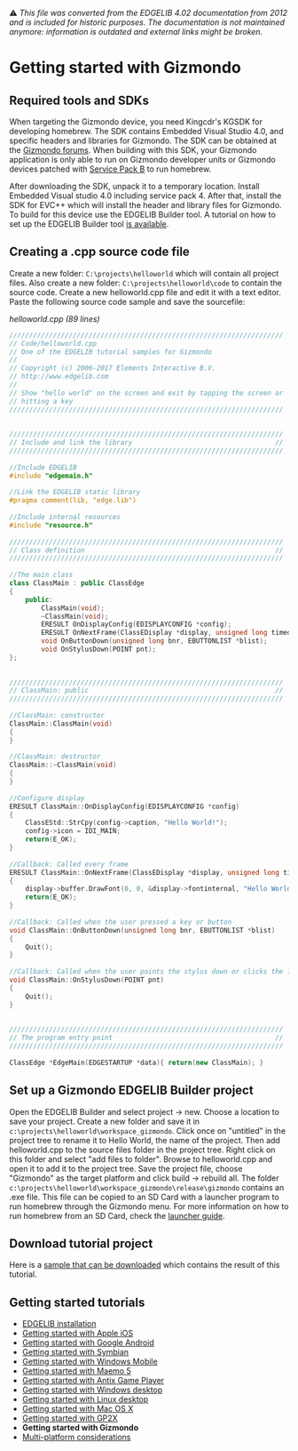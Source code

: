 :warning: _This file was converted from the EDGELIB 4.02 documentation from 2012 and is included for historic purposes. The documentation is not maintained anymore: information is outdated and external links might be broken._

# Getting started with Gizmondo

## Required tools and SDKs
When targeting the Gizmondo device, you need Kingcdr's KGSDK for developing homebrew. The SDK contains Embedded Visual Studio 4.0, and specific headers and libraries for Gizmondo. The SDK can be obtained at the [Gizmondo forums](http://www.gizmondoforums.com). When building with this SDK, your Gizmondo application is only able to run on Gizmondo developer units or Gizmondo devices patched with [Service Pack B](http://www.takingthingsapart.org/index.php?option=com_content&task=view&id=32&Itemid=38) to run homebrew.

After downloading the SDK, unpack it to a temporary location. Install Embedded Visual studio 4.0 including service pack 4. After that, install the SDK for EVC++ which will install the header and library files for Gizmondo. To build for this device use the EDGELIB Builder tool. A tutorial on how to set up the EDGELIB Builder tool [ is available](tutorials_edgeide.md).

## Creating a .cpp source code file
Create a new folder: `C:\projects\helloworld` which will contain all project files. Also create a new folder: `C:\projects\helloworld\code` to contain the source code. Create a new helloworld.cpp file and edit it with a text editor. Paste the following source code sample and save the sourcefile:

_helloworld.cpp (89 lines)_
```c++
/////////////////////////////////////////////////////////////////////
// Code/helloworld.cpp
// One of the EDGELIB tutorial samples for Gizmondo
//
// Copyright (c) 2006-2017 Elements Interactive B.V.
// http://www.edgelib.com
//
// Show "hello world" on the screen and exit by tapping the screen or
// hitting a key
/////////////////////////////////////////////////////////////////////
 
 
/////////////////////////////////////////////////////////////////////
// Include and link the library                                    //
/////////////////////////////////////////////////////////////////////
 
//Include EDGELIB
#include "edgemain.h"
 
//Link the EDGELIB static library
#pragma comment(lib, "edge.lib")
 
//Include internal resources
#include "resource.h"
 
/////////////////////////////////////////////////////////////////////
// Class definition                                                //
/////////////////////////////////////////////////////////////////////
 
//The main class
class ClassMain : public ClassEdge
{
    public:
        ClassMain(void);
        ~ClassMain(void);
        ERESULT OnDisplayConfig(EDISPLAYCONFIG *config);
        ERESULT OnNextFrame(ClassEDisplay *display, unsigned long timedelta);
        void OnButtonDown(unsigned long bnr, EBUTTONLIST *blist);
        void OnStylusDown(POINT pnt);
};
 
 
/////////////////////////////////////////////////////////////////////
// ClassMain: public                                               //
/////////////////////////////////////////////////////////////////////
 
//ClassMain: constructor
ClassMain::ClassMain(void)
{
}
 
//ClassMain: destructor
ClassMain::~ClassMain(void)
{
}
 
//Configure display
ERESULT ClassMain::OnDisplayConfig(EDISPLAYCONFIG *config)
{
    ClassEStd::StrCpy(config->caption, "Hello World!");
    config->icon = IDI_MAIN;
    return(E_OK);
}
 
//Callback: Called every frame
ERESULT ClassMain::OnNextFrame(ClassEDisplay *display, unsigned long timedelta)
{
    display->buffer.DrawFont(0, 0, &display->fontinternal, "Hello World!");
    return(E_OK);
}
 
//Callback: Called when the user pressed a key or button
void ClassMain::OnButtonDown(unsigned long bnr, EBUTTONLIST *blist)
{
    Quit();
}
 
//Callback: Called when the user points the stylus down or clicks the left mouse button
void ClassMain::OnStylusDown(POINT pnt)
{
    Quit();
}
 
 
/////////////////////////////////////////////////////////////////////
// The program entry point                                         //
/////////////////////////////////////////////////////////////////////
 
ClassEdge *EdgeMain(EDGESTARTUP *data){ return(new ClassMain); }
```

## Set up a Gizmondo EDGELIB Builder project
Open the EDGELIB Builder and select project -> new. Choose a location to save your project. Create a new folder and save it in `c:\projects\helloworld\workspace_gizmondo`. Click once on "untitled" in the project tree to rename it to Hello World, the name of the project. Then add helloworld.cpp to the source files folder in the project tree. Right click on this folder and select "add files to folder". Browse to helloworld.cpp and open it to add it to the project tree. Save the project file, choose "Gizmondo" as the target platform and click build -> rebuild all. The folder `c:\projects\helloworld\workspace_gizmondo\release\gizmondo` contains an .exe file. This file can be copied to an SD Card with a launcher program to run homebrew through the Gizmondo menu. For more information on how to run homebrew from an SD Card, check the [launcher guide](http://www.gizmondoforums.com/forums/index.php?showtopic=8222&hl=launcher).

## Download tutorial project
Here is a [sample that can be downloaded](files/helloworld_gizmondo.zip) which contains the result of this tutorial.

## Getting started tutorials
* [EDGELIB installation](tutorials_getting_started_edgeinstallation.md)
* [Getting started with Apple iOS](getting_started_iphone.md)
* [Getting started with Google Android](getting_started_android.md)
* [Getting started with Symbian](getting_started_symbian.md)
* [Getting started with Windows Mobile](getting_started_windowsmobile.md)
* [Getting started with Maemo 5](getting_started_maemo5.md)
* [Getting started with Antix Game Player](getting_started_antix.md)
* [Getting started with Windows desktop](getting_started_desktop.md)
* [Getting started with Linux desktop](getting_started_linux.md)
* [Getting started with Mac OS X](getting_started_macosx.md)
* [Getting started with GP2X](getting_started_gp2x.md)
* **Getting started with Gizmondo**
* [Multi-platform considerations](getting_started_multiplatform.md)

